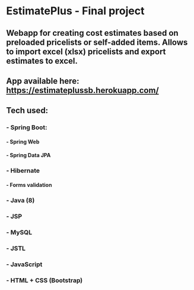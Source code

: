 # EstimatePlus - Final project
## Webapp for creating cost estimates based on preloaded pricelists or self-added items. Allows to import excel (xlsx) pricelists and export estimates to excel.

## App available here: https://estimateplussb.herokuapp.com/

## Tech used:
### - Spring Boot:
#### - Spring Web
#### - Spring Data JPA
### - Hibernate
#### - Forms validation
### - Java (8)
### - JSP
### - MySQL
### - JSTL
### - JavaScript
### - HTML + CSS (Bootstrap)
